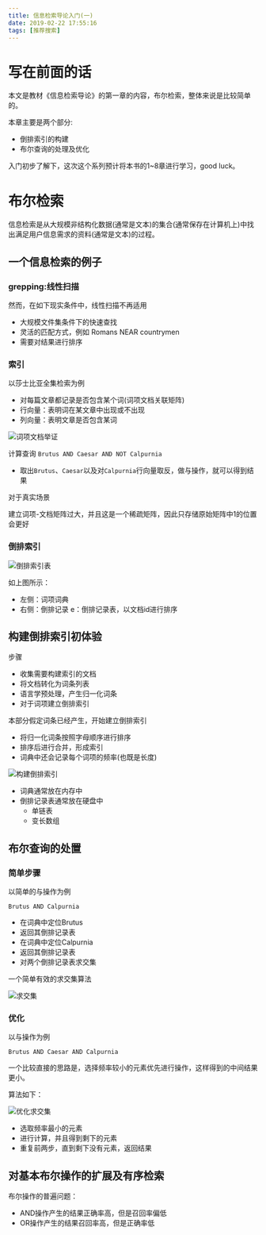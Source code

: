 ```yaml
---
title: 信息检索导论入门(一)
date: 2019-02-22 17:55:16
tags: [推荐搜索]
---
```


# 写在前面的话

本文是教材《信息检索导论》的第一章的内容，布尔检索，整体来说是比较简单的。

本章主要是两个部分:
- 倒排索引的构建
- 布尔查询的处理及优化

入门初步了解下，这次这个系列预计将本书的1~8章进行学习，good luck。


# 布尔检索

信息检索是从大规模非结构化数据(通常是文本)的集合(通常保存在计算机上)中找出满足用户信息需求的资料(通常是文本)的过程。

## 一个信息检索的例子

### grepping:线性扫描

然而，在如下现实条件中，线性扫描不再适用

- 大规模文件集条件下的快速查找
- 灵活的匹配方式，例如 Romans NEAR countrymen
- 需要对结果进行排序

### 索引

以莎士比亚全集检索为例

- 对每篇文章都记录是否包含某个词(词项文档关联矩阵)
- 行向量：表明词在某文章中出现或不出现
- 列向量：表明文章是否包含某词

![词项文档举证](/imgs/ir_boolterm.png)

计算查询 `Brutus AND Caesar AND NOT Calpurnia` 

- 取出`Brutus`、`Caesar`以及对`Calpurnia`行向量取反，做与操作，就可以得到结果


对于真实场景

建立词项-文档矩阵过大，并且这是一个稀疏矩阵，因此只存储原始矩阵中1的位置会更好

### 倒排索引

![倒排索引表](/imgs/ir_invertindex.png)

如上图所示：

- 左侧：词项词典
- 右侧：倒排记录 e：倒排记录表，以文档id进行排序


## 构建倒排索引初体验

步骤

- 收集需要构建索引的文档
- 将文档转化为词条列表
- 语言学预处理，产生归一化词条
- 对于词项建立倒排索引

本部分假定词条已经产生，开始建立倒排索引

- 将归一化词条按照字母顺序进行排序
- 排序后进行合并，形成索引
- 词典中还会记录每个词项的频率(也既是长度)

![构建倒排索引](/imgs/ir_makeinvertindex.png)

- 词典通常放在内存中
- 倒排记录表通常放在硬盘中
    - 单链表
    - 变长数组


## 布尔查询的处置

### 简单步骤
以简单的与操作为例
```
Brutus AND Calpurnia
```

- 在词典中定位Brutus
- 返回其倒排记录表
- 在词典中定位Calpurnia
- 返回其倒排记录表
- 对两个倒排记录表求交集

一个简单有效的求交集算法

![求交集](/imgs/ir_algmergeset.png)

### 优化

以与操作为例

```
Brutus AND Caesar AND Calpurnia
```

一个比较直接的思路是，选择频率较小的元素优先进行操作，这样得到的中间结果更小。

算法如下：

![优化求交集](/imgs/ir_algmergesetop.png)

- 选取频率最小的元素
- 进行计算，并且得到剩下的元素
- 重复前两步，直到剩下没有元素，返回结果

## 对基本布尔操作的扩展及有序检索

布尔操作的普遍问题：

- AND操作产生的结果正确率高，但是召回率偏低
- OR操作产生的结果召回率高，但是正确率低
















